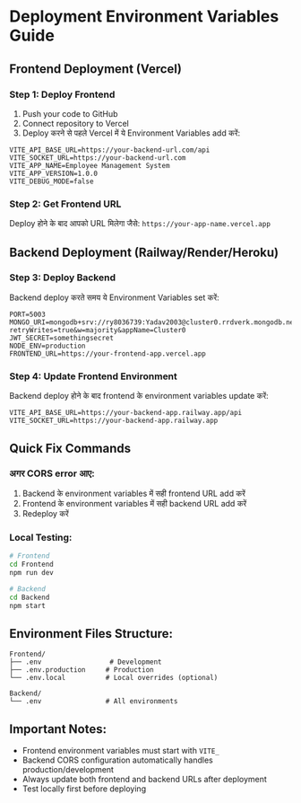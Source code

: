 # Deployment Environment Variables Guide

## Frontend Deployment (Vercel)

### Step 1: Deploy Frontend
1. Push your code to GitHub
2. Connect repository to Vercel
3. Deploy करने से पहले Vercel में ये Environment Variables add करें:

```
VITE_API_BASE_URL=https://your-backend-url.com/api
VITE_SOCKET_URL=https://your-backend-url.com
VITE_APP_NAME=Employee Management System
VITE_APP_VERSION=1.0.0
VITE_DEBUG_MODE=false
```

### Step 2: Get Frontend URL
Deploy होने के बाद आपको URL मिलेगा जैसे: `https://your-app-name.vercel.app`

## Backend Deployment (Railway/Render/Heroku)

### Step 3: Deploy Backend
Backend deploy करते समय ये Environment Variables set करें:

```
PORT=5003
MONGO_URI=mongodb+srv://ry8036739:Yadav2003@cluster0.rrdverk.mongodb.net/EmployeeDatabase?retryWrites=true&w=majority&appName=Cluster0
JWT_SECRET=somethingsecret
NODE_ENV=production
FRONTEND_URL=https://your-frontend-app.vercel.app
```

### Step 4: Update Frontend Environment
Backend deploy होने के बाद frontend के environment variables update करें:

```
VITE_API_BASE_URL=https://your-backend-app.railway.app/api
VITE_SOCKET_URL=https://your-backend-app.railway.app
```

## Quick Fix Commands

### अगर CORS error आए:
1. Backend के environment variables में सही frontend URL add करें
2. Frontend के environment variables में सही backend URL add करें
3. Redeploy करें

### Local Testing:
```bash
# Frontend
cd Frontend
npm run dev

# Backend  
cd Backend
npm start
```

## Environment Files Structure:

```
Frontend/
├── .env                 # Development
├── .env.production     # Production
└── .env.local          # Local overrides (optional)

Backend/
└── .env                # All environments
```

## Important Notes:
- Frontend environment variables must start with `VITE_`
- Backend CORS configuration automatically handles production/development
- Always update both frontend and backend URLs after deployment
- Test locally first before deploying